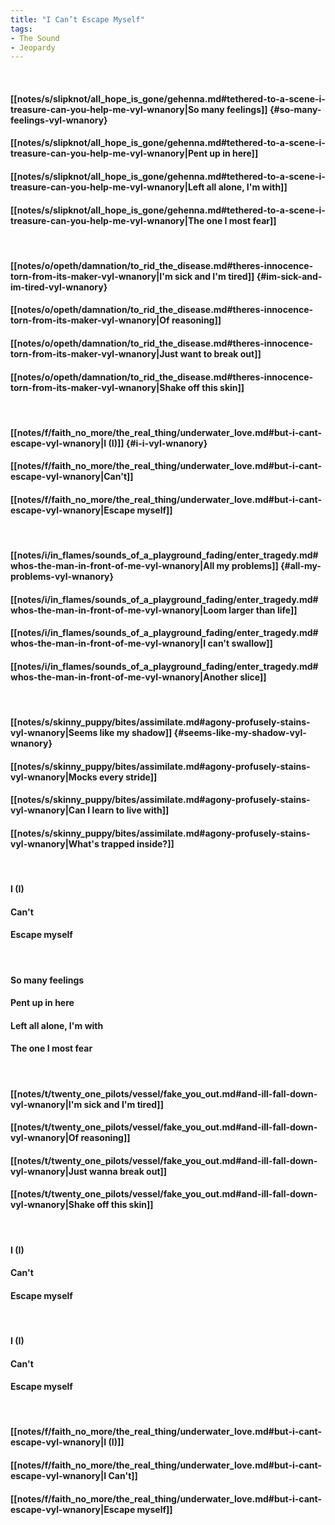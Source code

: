 ```yaml
---
title: "I Can’t Escape Myself"
tags:
- The Sound
- Jeopardy
---
```

&nbsp;
#### [[notes/s/slipknot/all_hope_is_gone/gehenna.md#tethered-to-a-scene-i-treasure-can-you-help-me-vyl-wnanory|So many feelings]] {#so-many-feelings-vyl-wnanory}
#### [[notes/s/slipknot/all_hope_is_gone/gehenna.md#tethered-to-a-scene-i-treasure-can-you-help-me-vyl-wnanory|Pent up in here]]
#### [[notes/s/slipknot/all_hope_is_gone/gehenna.md#tethered-to-a-scene-i-treasure-can-you-help-me-vyl-wnanory|Left all alone, I'm with]]
#### [[notes/s/slipknot/all_hope_is_gone/gehenna.md#tethered-to-a-scene-i-treasure-can-you-help-me-vyl-wnanory|The one I most fear]]
&nbsp;
#### [[notes/o/opeth/damnation/to_rid_the_disease.md#theres-innocence-torn-from-its-maker-vyl-wnanory|I'm sick and I'm tired]] {#im-sick-and-im-tired-vyl-wnanory}
#### [[notes/o/opeth/damnation/to_rid_the_disease.md#theres-innocence-torn-from-its-maker-vyl-wnanory|Of reasoning]]
#### [[notes/o/opeth/damnation/to_rid_the_disease.md#theres-innocence-torn-from-its-maker-vyl-wnanory|Just want to break out]]
#### [[notes/o/opeth/damnation/to_rid_the_disease.md#theres-innocence-torn-from-its-maker-vyl-wnanory|Shake off this skin]]
&nbsp;
#### [[notes/f/faith_no_more/the_real_thing/underwater_love.md#but-i-cant-escape-vyl-wnanory|I (I)]] {#i-i-vyl-wnanory}
#### [[notes/f/faith_no_more/the_real_thing/underwater_love.md#but-i-cant-escape-vyl-wnanory|Can't]]
#### [[notes/f/faith_no_more/the_real_thing/underwater_love.md#but-i-cant-escape-vyl-wnanory|Escape myself]]
&nbsp;
#### [[notes/i/in_flames/sounds_of_a_playground_fading/enter_tragedy.md#whos-the-man-in-front-of-me-vyl-wnanory|All my problems]] {#all-my-problems-vyl-wnanory}
#### [[notes/i/in_flames/sounds_of_a_playground_fading/enter_tragedy.md#whos-the-man-in-front-of-me-vyl-wnanory|Loom larger than life]]
#### [[notes/i/in_flames/sounds_of_a_playground_fading/enter_tragedy.md#whos-the-man-in-front-of-me-vyl-wnanory|I can't swallow]]
#### [[notes/i/in_flames/sounds_of_a_playground_fading/enter_tragedy.md#whos-the-man-in-front-of-me-vyl-wnanory|Another slice]]
&nbsp;
#### [[notes/s/skinny_puppy/bites/assimilate.md#agony-profusely-stains-vyl-wnanory|Seems like my shadow]] {#seems-like-my-shadow-vyl-wnanory}
#### [[notes/s/skinny_puppy/bites/assimilate.md#agony-profusely-stains-vyl-wnanory|Mocks every stride]]
#### [[notes/s/skinny_puppy/bites/assimilate.md#agony-profusely-stains-vyl-wnanory|Can I learn to live with]]
#### [[notes/s/skinny_puppy/bites/assimilate.md#agony-profusely-stains-vyl-wnanory|What's trapped inside?]]
&nbsp;
#### I (I)
#### Can't
#### Escape myself
&nbsp;
#### So many feelings
#### Pent up in here
#### Left all alone, I'm with
#### The one I most fear
&nbsp;
#### [[notes/t/twenty_one_pilots/vessel/fake_you_out.md#and-ill-fall-down-vyl-wnanory|I'm sick and I'm tired]]
#### [[notes/t/twenty_one_pilots/vessel/fake_you_out.md#and-ill-fall-down-vyl-wnanory|Of reasoning]]
#### [[notes/t/twenty_one_pilots/vessel/fake_you_out.md#and-ill-fall-down-vyl-wnanory|Just wanna break out]]
#### [[notes/t/twenty_one_pilots/vessel/fake_you_out.md#and-ill-fall-down-vyl-wnanory|Shake off this skin]]
&nbsp;
#### I (I)
#### Can't
#### Escape myself
&nbsp;
#### I (I)
#### Can't
#### Escape myself
&nbsp;
#### [[notes/f/faith_no_more/the_real_thing/underwater_love.md#but-i-cant-escape-vyl-wnanory|I (I)]]
#### [[notes/f/faith_no_more/the_real_thing/underwater_love.md#but-i-cant-escape-vyl-wnanory|I Can't]]
#### [[notes/f/faith_no_more/the_real_thing/underwater_love.md#but-i-cant-escape-vyl-wnanory|Escape myself]]
